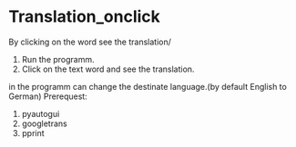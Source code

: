 # Translation_onclick
By clicking on the word see the translation/
1. Run the programm. 
2. Click on the text word and see the translation.

in the programm can change the destinate language.(by default English to German)
Prerequest:
1. pyautogui
2. googletrans
3. pprint
